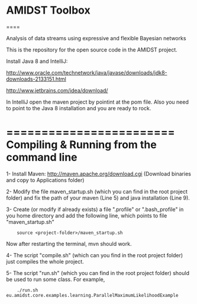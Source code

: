 # AMIDST Toolbox
====

Analysis of data streams using expressive and flexible Bayesian networks

This is the repository for the open source code in the AMIDST project.

Install Java 8 and IntelliJ:

http://www.oracle.com/technetwork/java/javase/downloads/jdk8-downloads-2133151.html

http://www.jetbrains.com/idea/download/

In IntelliJ open the maven project by pointint at the pom file. Also you need to point to the Java 8 installation and you are ready to rock.

========================
Compiling & Running from the command line
========================

1- Install Maven: http://maven.apache.org/download.cgi
(Download binaries and copy to Applications folder)

2- Modify the file maven_startup.sh (which you can find in the root project folder) and fix the path of your maven (Line 5) and java installation (Line 9).

3- Create (or modify if already exists) a file ".profile" or ".bash_profile" in you home directory and add the following line,
which points to file "maven_startup.sh"

        source <project-folder>/maven_startup.sh

 Now after restarting the terminal, mvn should work.


4- The script "compile.sh" (which can you find in the root project folder) just compiles the whole project.


5- The script "run.sh" (which you can find in the root project folder) should be used to run some class. For example,

        ./run.sh eu.amidst.core.examples.learning.ParallelMaximumLikelihoodExample